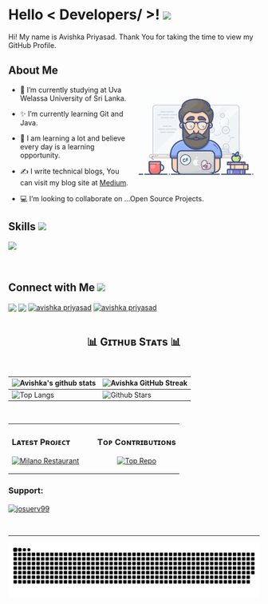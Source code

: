 <!--Banner-->
<!--![Kiran1689 Banner Image](https://github.com/Kiran1689/kiran1689/blob/main/banner.png)-->

<!--Night Owl image-->

<h1> Hello < Developers/ >! <img src = "https://raw.githubusercontent.com/MartinHeinz/MartinHeinz/master/wave.gif" width = 30px> </h1>
<p align='center'>
</p>


<div size='20px'> Hi! My name is Avishka Priyasad. Thank You for taking the time to view my GitHub Profile.  
</div>

<h2> About Me </h2>

<img align="right" style="width:16rem; height:auto" src="https://raw.githubusercontent.com/Elanza-48/Elanza-48/41a4790484e268102dfdab2b7c59d440d3ffafab/resources/img/geek.gif"/>


- 📖 I’m currently studying at  Uva Welassa University of Sri Lanka.
  
- ✨  I’m currently learning Git and Java.
  
- 🌱 I am learning a lot and believe every day is a learning opportunity.
  
- ✍ I write technical blogs, You can visit my blog site at [Medium](https://medium.com/@avishkapriyasad).
    
- 💻 I’m looking to collaborate on ...Open Source Projects.

<h2> Skills <img src = "https://media2.giphy.com/media/QssGEmpkyEOhBCb7e1/giphy.gif?cid=ecf05e47a0n3gi1bfqntqmob8g9aid1oyj2wr3ds3mg700bl&rid=giphy.gif" width = 32px> </h2>


<p align="left">
<img width="400px"  src="https://skillicons.dev/icons?i=html,css,php,js,react,c,py,java,vscode,docker,wordpress,linux&perline=6"  />
</p>
<br />

<h2> Connect with Me <img src='https://raw.githubusercontent.com/ShahriarShafin/ShahriarShafin/main/Assets/handshake.gif' width="100px"> </h2>
<a href = 'https://www.linkedin.com/in/avishkapriyasad/'> <img width = '32px' align= 'center' src="https://raw.githubusercontent.com/rahulbanerjee26/githubAboutMeGenerator/main/icons/linked-in-alt.svg"/></a>  
<a href = 'https://medium.com/@avishkapriyasad'> <img width = '32px' align= 'center' src="https://raw.githubusercontent.com/rahulbanerjee26/githubAboutMeGenerator/main/icons/medium.svg"/></a> 
<a href="https://fb.com/Avishka Priyasad" target="blank"><img width = '32px' align="center" src="https://raw.githubusercontent.com/rahuldkjain/github-profile-readme-generator/master/src/images/icons/Social/facebook.svg" alt="avishka priyasad" height="30" width="40" /></a>
<a href="https://www.hackerrank.com" target="blank"><img width = '32px' align="center" src="https://raw.githubusercontent.com/rahuldkjain/github-profile-readme-generator/master/src/images/icons/Social/hackerrank.svg" alt="avishka priyasad" height="30" width="40" /></a>
  
<br>
<br>
<h2 align="center">📊 Gɪᴛʜᴜʙ Sᴛᴀᴛs 📊</h2>
  <br> 


| ![Avishka's github stats](https://github-readme-stats.vercel.app/api?username=AvishkaPriyasad&show_icons=true&theme=tokyonight) | ![Avishka GitHub Streak](https://github-readme-streak-stats.herokuapp.com/?user=AvishkaPriyasad&theme=tokyonight) |
| --- | --- |
| ![Top Langs](https://github-readme-stats.vercel.app/api/top-langs/?username=Ruvinsara23&theme=tokyonight) | ![Github Stars](https://github-readme-stats.vercel.app/api?username=AvishkaPriyasad&show_icons=true&locale=en&count_private=true&hide_rank=true&custom_title=My%20GitHub%20Stats&disable_animations=true&theme=tokyonight) |
<table width="100%">
    <tr>
        <td width="50%">
            <h3 align="left"><strong>Lᴀᴛᴇsᴛ Pʀᴏᴊᴇᴄᴛ</strong></h3>
            <p align="left">
                <a href="https://github.com/Ruvinsara23/milano-restaurant">
                  <img align="center" width="450" src="https://github-readme-stats.vercel.app/api/pin/?username=Ruvinsara23&repo=milano-restaurant&theme=nightowl&show_owner=true" alt="Milano Restaurant" />
                </a>
            </p>
        </td>
        <br>
        <td width="50%">
              <h3 align="center"><strong>Tᴏᴘ Cᴏɴᴛʀɪʙᴜᴛɪᴏɴs</strong></h3>
              <p align="center">
                <a href="https://github.com/AvishkaPriyasad">
                  <img align="center" src="https://github-contributor-stats.vercel.app/api?username=AvishkaPriyasad&limit=3&theme=nightowl&show_owner=true&combine_all_yearly_contributions=true" alt="Top Repo" />
                </a>
              </p>
        </td>
  </tr>
</table>

<!--Contribution Graph-->
<!---
<h2 align="center">📈 Cᴏɴᴛʀɪʙᴜᴛɪᴏɴ Gʀᴀᴘʜ 📈</h2>
<div align="center">
    <img src="https://github-readme-activity-graph.vercel.app/graph?username=AvishkaPriyasad&bg_color=011627&color=79d3c3&line=c792ea&point=ffeb95&area=true&hide_border=false" border-radius="15">
</div> 
-->
<!-- SUPPORT -->
<p>
  <h3 align="left">Support:</h3>
    <a href="https://www.buymeacoffee.com">
      <img align="center" src="https://cdn.buymeacoffee.com/buttons/v2/default-yellow.png" height="50" width="210" alt="josuerv99"/>
    </a>
</p>
<br>

-----
<!---
<div align="center">
 <b style = {font-weight: 400}>Visitors Count</b>

<p align="center"><img align="center" src="https://profile-counter.glitch.me/{AvishkaPriyasad}/count.svg" /></p> 
<br>
</div>
-->

<p align="center">
  <img  src="https://raw.githubusercontent.com/Elanza-48/Elanza-48/main/resources/img/github-contribution-grid-snake.svg"
    alt="example" />
</p>
